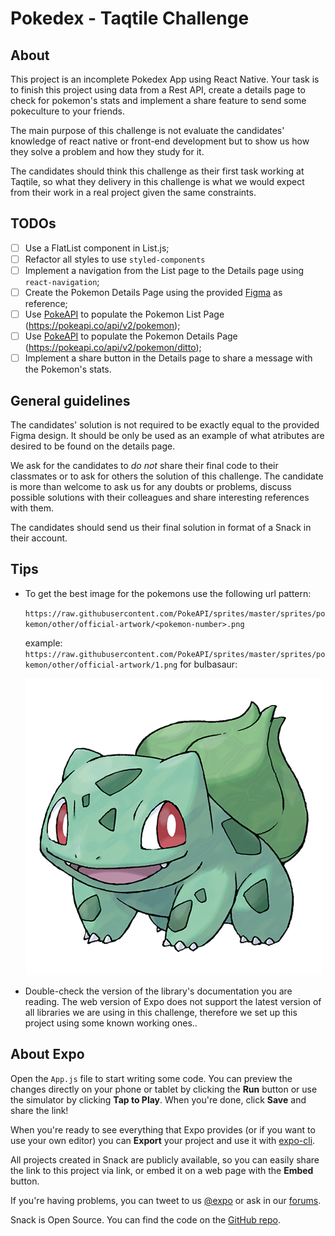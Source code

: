 # Pokedex - Taqtile Challenge

## About

This project is an incomplete Pokedex App using React Native. Your task is to finish this project using data from a Rest API, create a details page to check for pokemon's stats and implement a share feature to send some pokeculture to your friends.

The main purpose of this challenge is not evaluate the candidates' knowledge of react native or front-end development but to show us how they solve a problem and how they study for it.

The candidates should think this challenge as their first task working at Taqtile, so what they delivery in this challenge is what we would expect from their work in a real project given the same constraints.

## TODOs

- [ ] Use a FlatList component in List.js;
- [ ] Refactor all styles to use `styled-components`
- [ ] Implement a navigation from the List page to the Details page using `react-navigation`;
- [ ] Create the Pokemon Details Page using the provided [Figma](https://www.figma.com/file/iIdMT33PA5CUiCdp6kq72J/taqchallenge?node-id=0%3A1) as reference;
- [ ] Use [PokeAPI](https://pokeapi.co/) to populate the Pokemon List Page (https://pokeapi.co/api/v2/pokemon);
- [ ] Use  [PokeAPI](https://pokeapi.co/) to populate the Pokemon Details Page (https://pokeapi.co/api/v2/pokemon/ditto);
- [ ] Implement a share button in the Details page to share a message with the Pokemon's stats.

## General guidelines

The candidates' solution is not required to be exactly equal to the provided Figma design. It should be only be used as an example of what atributes are desired to be found on the details page.

We ask for the candidates to *do not* share their final code to their classmates or to ask for others the solution of this challenge. The candidate is more than welcome to ask us for any doubts or problems, discuss possible solutions with their colleagues and share interesting references with them.

The candidates should send us their final solution in format of a Snack in their account.

## Tips

- To get the best image for the pokemons use the following url pattern: 

  `https://raw.githubusercontent.com/PokeAPI/sprites/master/sprites/pokemon/other/official-artwork/<pokemon-number>.png`

  example: `https://raw.githubusercontent.com/PokeAPI/sprites/master/sprites/pokemon/other/official-artwork/1.png` for bulbasaur:

  ![bulbasur](https://raw.githubusercontent.com/PokeAPI/sprites/master/sprites/pokemon/other/official-artwork/1.png)
  

- Double-check the version of the library's documentation you are reading. The web version of Expo does not support the latest version of all libraries we are using in this challenge, therefore we set up this project using some known working ones..



## About Expo

Open the `App.js` file to start writing some code. You can preview the changes directly on your phone or tablet by clicking the **Run** button or use the simulator by clicking **Tap to Play**. When you're done, click **Save** and share the link!

When you're ready to see everything that Expo provides (or if you want to use your own editor) you can **Export** your project and use it with [expo-cli](https://docs.expo.io/versions/latest/introduction/installation.html).

All projects created in Snack are publicly available, so you can easily share the link to this project via link, or embed it on a web page with the **Embed** button.

If you're having problems, you can tweet to us [@expo](https://twitter.com/expo) or ask in our [forums](https://forums.expo.io).

Snack is Open Source. You can find the code on the [GitHub repo](https://github.com/expo/snack-web).
